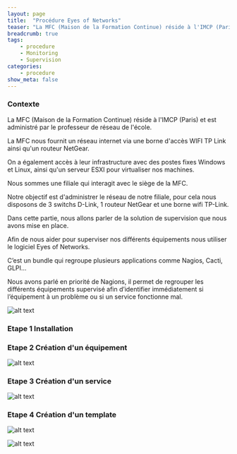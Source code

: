 ```yaml
---
layout: page
title:  "Procédure Eyes of Networks"
teaser: "La MFC (Maison de la Formation Continue) réside à l'IMCP (Paris), notre objectif est de monitorer tous les équipements de notre filiale"
breadcrumb: true
tags:
    - procedure
    - Monitoring
    - Supervision
categories:
    - procedure
show_meta: false
---
```


### Contexte ###

La MFC (Maison de la Formation Continue) réside à l'IMCP (Paris) et est administré par le professeur de réseau de l'école. 

La MFC nous fournit un réseau internet via une borne d'accès WIFI TP Link ainsi qu'un routeur NetGear. 

On a également accès à leur infrastructure avec des postes fixes Windows et Linux, ainsi qu'un serveur ESXI pour virtualiser nos machines. 

Nous sommes une filiale qui interagit avec le siège de la MFC. 

Notre objectif est d'administrer le réseau de notre filiale, pour cela nous disposons de 3 switchs D-Link, 1 routeur NetGear et une borne wifi TP-Link.

Dans cette partie, nous allons parler de la solution de supervision que nous avons mise en place. 

Afin de nous aider pour superviser nos différents équipements nous utiliser le logiciel Eyes of Networks. 

C’est un bundle qui regroupe plusieurs applications comme Nagios, Cacti, GLPI…

Nous avons parlé en priorité de Nagions, il permet de regrouper les différents équipements supervisé afin d’identifier immédiatement si l’équipement à un problème ou si un service fonctionne mal.

![alt text](https://fpompey.github.io/images/MFC_EON/Dashboard.png "Dashboard")

### Etape 1 Installation ###


### Etape 2 Création d'un équipement ###


![alt text](https://fpompey.github.io/images/MFC_EON/Host-View.png "Host_View")

### Etape 3 Création d'un service ###

![alt text](https://fpompey.github.io/images/MFC_EON/Service-View.png "Service_View")

### Etape 4 Création d'un template ###

![alt text](https://fpompey.github.io/images/MFC_EON/Template.png "Template")

![alt text](https://fpompey.github.io/images/MFC_EON/Command-Template.png "Command_Template")



